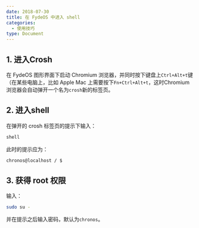```yaml
---
date: 2018-07-30
title: 在 FydeOS 中进入 shell
categories:
  - 使用技巧
type: Document
---
```



## 1. 进入Crosh

在 FydeOS 图形界面下启动 Chromium 浏览器，并同时按下键盘上`Ctrl+Alt+t`键（在某些电脑上，比如 Apple Mac 上需要按下`Fn+Ctrl+Alt+t`，这时Chromium浏览器会自动弹开一个名为`crosh`新的标签页。


## 2. 进入shell

在弹开的 crosh 标签页的提示下输入：
```bash
shell
```
此时的提示应为：

```bash
chronos@localhost / $
```


## 3. 获得 root 权限

输入：

```bash
sudo su -
```
并在提示之后输入密码，默认为`chronos`。